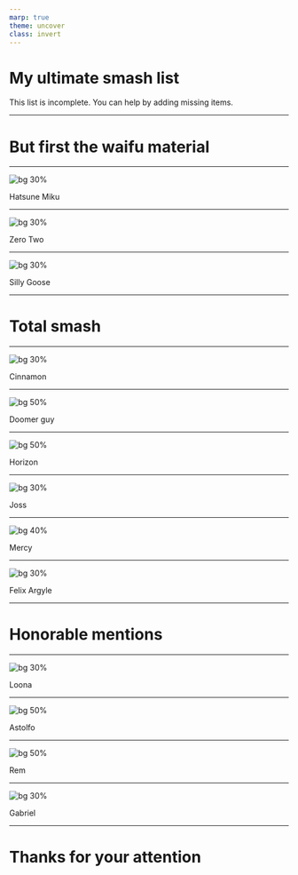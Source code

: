```yaml
---
marp: true
theme: uncover
class: invert
---
```


# **My ultimate smash list**

This list is incomplete. You can help by adding missing items.

---

# But first the waifu material

---

![bg 30%](hatsume.webp)

<style scoped>section { justify-content: end; }</style>
Hatsune Miku

---

![bg 30%](zero.jpg)

<style scoped>section { justify-content: end; }</style>
Zero Two

---

![bg 30%](sketch.jpg)

<style scoped>section { justify-content: end; }</style>
Silly Goose

---

# Total smash

---

![bg 30%](cinnamon.jpg)

<style scoped>section { justify-content: end; }</style>
Cinnamon

---

![bg 50%](doomer.jpg)

<style scoped>section { justify-content: end; }</style>
Doomer guy

---

![bg 50%](horizon.jpg)

<style scoped>section { justify-content: end; }</style>
Horizon

---

![bg 30%](joss.jpeg)

<style scoped>section { justify-content: end; }</style>
Joss

---

![bg 40%](mercy.png)

<style scoped>section { justify-content: end; }</style>
Mercy

---

![bg 30%](felix.jpg)

<style scoped>section { justify-content: end; }</style>
Felix Argyle

---

# Honorable mentions

---

![bg 30%](loona.jpg)

<style scoped>section { justify-content: end; }</style>
Loona

---

![bg 50%](astolfo.jpg)

<style scoped>section { justify-content: end; }</style>
Astolfo

---

![bg 50%](rem.webp)

<style scoped>section { justify-content: end; }</style>
Rem

---

![bg 30%](gabriel.jpg)

<style scoped>section { justify-content: end; }</style>
Gabriel

---

# Thanks for your attention